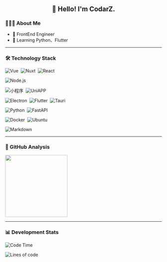 <h2 align="center">👋 Hello! I'm CodarZ.</h2>

### 👨🏻‍💻 About Me

- 🤔 FrontEnd Engineer
- 🌱 Learning Python、Flutter

-------

### 🛠 Technology Stack

![Vue](https://img.shields.io/badge/-Vue-000?style=flat&logo=vuedotjs)&nbsp;
![Nuxt](https://img.shields.io/badge/-Nuxt-000?style=flat&logo=nuxt)&nbsp;
![React](https://img.shields.io/badge/-React-000?style=flat&logo=react)&nbsp;

![Node.js](https://img.shields.io/badge/-Node.js-000?style=flat&logo=node.js)&nbsp;

![小程序](https://img.shields.io/badge/小程序-000?style=flat&logo=wechat)&nbsp;
![UniAPP](https://img.shields.io/badge/UniAPP-000?style=flat&logo=uniapp)&nbsp;

![Electron](https://img.shields.io/badge/-Electron-000?style=flat&logo=electron)&nbsp;
![Flutter](https://img.shields.io/badge/Flutter-000?style=flat&logo=flutter)&nbsp;
![Tauri](https://img.shields.io/badge/Tauri-000?style=flat&logo=tauri)&nbsp;

![Python](https://img.shields.io/badge/-Python-000?style=flat&logo=python)&nbsp;
![FastAPI](https://img.shields.io/badge/FastAPI-000?style=000&logo=fastapi)

![Docker](https://img.shields.io/badge/-Docker-000?style=flat&logo=docker)&nbsp;
![Ubuntu](https://img.shields.io/badge/-Ubuntu-000?style=flat&logo=ubuntu)

![Markdown](https://img.shields.io/badge/-Markdown-000?style=flat&logo=markdown)

-------

### 🔭 GitHub Analysis

<!-- 
参考：https://github.com/anuraghazra/github-readme-stats 
-->
<p align="left">
  <a href="https://github.com/CodarZ">
    <img height="200em" src="https://github-readme-stats-eight-theta.vercel.app/api?username=CodarZ&show_icons=true&theme=vue-dark&include_all_commits=true&count_private=true&hide=contribs,issues" />
  </a>
</p>

-------

### 📊 Development Stats

<!--START_SECTION:waka-->
![Code Time](http://img.shields.io/badge/Code%20Time-1%2C144%20hrs%2055%20mins-blue)

![Lines of code](https://img.shields.io/badge/%E4%BB%8E%E3%80%8CHello%20World%E3%80%8D%E8%B5%B7%E6%88%91%E5%B7%B2%E7%BB%8F%E5%86%99%E4%BA%86-202.4%20thousand%20%E8%A1%8C%E4%BB%A3%E7%A0%81-blue)


<!--END_SECTION:waka-->

